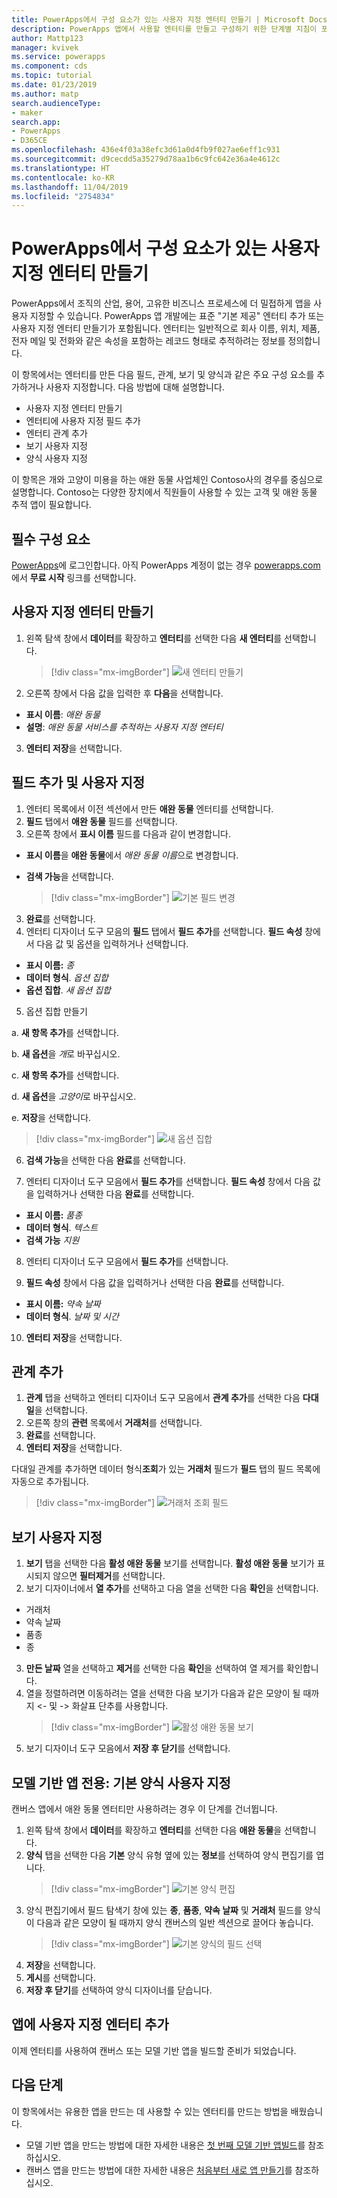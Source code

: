 ```yaml
---
title: PowerApps에서 구성 요소가 있는 사용자 지정 엔터티 만들기 | Microsoft Docs
description: PowerApps 앱에서 사용할 엔터티를 만들고 구성하기 위한 단계별 지침이 포함된 항목입니다.
author: Mattp123
manager: kvivek
ms.service: powerapps
ms.component: cds
ms.topic: tutorial
ms.date: 01/23/2019
ms.author: matp
search.audienceType:
- maker
search.app:
- PowerApps
- D365CE
ms.openlocfilehash: 436e4f03a38efc3d61a0d4fb9f027ae6eff1c931
ms.sourcegitcommit: d9cecdd5a35279d78aa1b6c9fc642e36a4e4612c
ms.translationtype: HT
ms.contentlocale: ko-KR
ms.lasthandoff: 11/04/2019
ms.locfileid: "2754834"
---
```

# <a name="create-a-custom-entity-that-has-components-in-powerapps"></a>PowerApps에서 구성 요소가 있는 사용자 지정 엔터티 만들기

PowerApps에서 조직의 산업, 용어, 고유한 비즈니스 프로세스에 더 밀접하게 앱을 사용자 지정할 수 있습니다. PowerApps 앱 개발에는 표준 "기본 제공" 엔터티 추가 또는 사용자 지정 엔터티 만들기가 포함됩니다. 엔터티는 일반적으로 회사 이름, 위치, 제품, 전자 메일 및 전화와 같은 속성을 포함하는 레코드 형태로 추적하려는 정보를 정의합니다. 

이 항목에서는 엔터티를 만든 다음 필드, 관계, 보기 및 양식과 같은 주요 구성 요소를 추가하거나 사용자 지정합니다. 다음 방법에 대해 설명합니다.

- 사용자 지정 엔터티 만들기
- 엔터티에 사용자 지정 필드 추가
- 엔터티 관계 추가
- 보기 사용자 지정 
- 양식 사용자 지정

이 항목은 개와 고양이 미용을 하는 애완 동물 사업체인 Contoso사의 경우를 중심으로 설명합니다. Contoso는 다양한 장치에서 직원들이 사용할 수 있는 고객 및 애완 동물 추적 앱이 필요합니다.

## <a name="prerequisites"></a>필수 구성 요소

[PowerApps](https://make.powerapps.com/?utm_source=padocs&utm_medium=linkinadoc&utm_campaign=referralsfromdoc)에 로그인합니다. 아직 PowerApps 계정이 없는 경우 [powerapps.com](https://make.powerapps.com/?utm_source=padocs&utm_medium=linkinadoc&utm_campaign=referralsfromdoc)에서 **무료 시작** 링크를 선택합니다.

## <a name="create-a-custom-entity"></a>사용자 지정 엔터티 만들기

1. 왼쪽 탐색 창에서 **데이터**를 확장하고 **엔터티**를 선택한 다음 **새 엔터티**를 선택합니다.
    > [!div class="mx-imgBorder"] 
    > ![새 엔터티 만들기](media/create-custom-entity/create-new-entity.png)
2. 오른쪽 창에서 다음 값을 입력한 후 **다음**을 선택합니다.
  - **표시 이름**: *애완 동물* 
  - **설명**: *애완 동물 서비스를 추적하는 사용자 지정 엔터티*
3. **엔터티 저장**을 선택합니다.

## <a name="add-and-customize-fields"></a>필드 추가 및 사용자 지정
 
1. 엔터티 목록에서 이전 섹션에서 만든 **애완 동물** 엔터티를 선택합니다.
2. **필드** 탭에서 **애완 동물** 필드를 선택합니다.
3. 오른쪽 창에서 **표시 이름** 필드를 다음과 같이 변경합니다. 
  - **표시 이름**을 **애완 동물**에서 *애완 동물 이름*으로 변경합니다.
  - **검색 가능**을 선택합니다.  
  
    > [!div class="mx-imgBorder"] 
    > ![기본 필드 변경](media/create-custom-entity/primary-field.png)
3. **완료**를 선택합니다.
4. 엔터티 디자이너 도구 모음의 **필드** 탭에서 **필드 추가**를 선택합니다. **필드 속성** 창에서 다음 값 및 옵션을 입력하거나 선택합니다.
  - **표시 이름:** *종*
  - **데이터 형식**. *옵션 집합*
  - **옵션 집합**. *새 옵션 집합*
5. 옵션 집합 만들기

  a. **새 항목 추가**를 선택합니다. 
  
  b. **새 옵션**을 *개*로 바꾸십시오. 
   
  c. **새 항목 추가**를 선택합니다. 
    
  d.  **새 옵션**을 *고양이*로 바꾸십시오. 
    
  e. **저장**을 선택합니다. 

  > [!div class="mx-imgBorder"] 
  > ![새 옵션 집합](media/create-custom-entity/optionset-add-items.png)

6. **검색 가능**을 선택한 다음 **완료**를 선택합니다.

7. 엔터티 디자이너 도구 모음에서 **필드 추가**를 선택합니다. **필드 속성** 창에서 다음 값을 입력하거나 선택한 다음 **완료**를 선택합니다.
  - **표시 이름:** *품종*
  - **데이터 형식**. *텍스트*
  - **검색 가능** *지원*

8. 엔터티 디자이너 도구 모음에서 **필드 추가**를 선택합니다. 

9. **필드 속성** 창에서 다음 값을 입력하거나 선택한 다음 **완료**를 선택합니다. 
  - **표시 이름:** *약속 날짜*
  - **데이터 형식**. *날짜 및 시간*

10. **엔터티 저장**을 선택합니다.

## <a name="add-a-relationship"></a>관계 추가

1. **관계** 탭을 선택하고 엔터티 디자이너 도구 모음에서 **관계 추가**를 선택한 다음 **다대일**을 선택합니다. 
2. 오른쪽 창의 **관련** 목록에서 **거래처**를 선택합니다.
3. **완료**를 선택합니다.
4. **엔터티 저장**을 선택합니다.

  다대일 관계를 추가하면 데이터 형식**조회**가 있는 **거래처** 필드가 **필드** 탭의 필드 목록에 자동으로 추가됩니다.
  > [!div class="mx-imgBorder"]
  > ![거래처 조회 필드](media/create-custom-entity/account-lookup-field.png)

## <a name="customize-a-view"></a>보기 사용자 지정

1. **보기** 탭을 선택한 다음 **활성 애완 동물** 보기를 선택합니다. **활성 애완 동물** 보기가 표시되지 않으면 **필터제거**를 선택합니다.
2. 보기 디자이너에서 **열 추가**를 선택하고 다음 열을 선택한 다음 **확인**을 선택합니다.
  - 거래처
  - 약속 날짜 
  - 품종 
  - 종
3. **만든 날짜** 열을 선택하고 **제거**를 선택한 다음 **확인**을 선택하여 열 제거를 확인합니다.
4. 열을 정렬하려면 이동하려는 열을 선택한 다음 보기가 다음과 같은 모양이 될 때까지 <- 및 -> 화살표 단추를 사용합니다.
    > [!div class="mx-imgBorder"] 
    > ![활성 애완 동물 보기](media/create-custom-entity/active-pets-view.png)
5. 보기 디자이너 도구 모음에서 **저장 후 닫기**를 선택합니다.  

## <a name="model-driven-apps-only-customize-the-main-form"></a>모델 기반 앱 전용: 기본 양식 사용자 지정

캔버스 앱에서 애완 동물 엔터티만 사용하려는 경우 이 단계를 건너뜁니다. 

1. 왼쪽 탐색 창에서 **데이터**를 확장하고 **엔터티**를 선택한 다음 **애완 동물**을 선택합니다.
2. **양식** 탭을 선택한 다음 **기본** 양식 유형 옆에 있는 **정보**를 선택하여 양식 편집기를 엽니다.
    > [!div class="mx-imgBorder"] 
    > ![기본 양식 편집](media/create-custom-entity/main-form-edit.png)
3. 양식 편집기에서 필드 탐색기 창에 있는 **종**, **품종**, **약속 날짜** 및 **거래처** 필드를 양식이 다음과 같은 모양이 될 때까지 양식 캔버스의 일반 섹션으로 끌어다 놓습니다.
    > [!div class="mx-imgBorder"] 
    > ![기본 양식의 필드 선택](media/create-custom-entity/main-form-edit2.png) 
4. **저장**을 선택합니다.
5. **게시**를 선택합니다.
6. **저장 후 닫기**를 선택하여 양식 디자이너를 닫습니다.

## <a name="add-the-custom-entity-to-an-app"></a>앱에 사용자 지정 엔터티 추가

이제 엔터티를 사용하여 캔버스 또는 모델 기반 앱을 빌드할 준비가 되었습니다. 

## <a name="next-steps"></a>다음 단계

이 항목에서는 유용한 앱을 만드는 데 사용할 수 있는 엔터티를 만드는 방법을 배웠습니다. 
- 모델 기반 앱을 만드는 방법에 대한 자세한 내용은 [첫 번째 모델 기반 앱빌드](../model-driven-apps/build-first-model-driven-app.md)를 참조하십시오.
- 캔버스 앱을 만드는 방법에 대한 자세한 내용은 [처음부터 새로 앱 만들기](../canvas-apps/get-started-create-from-blank.md)를 참조하십시오.
